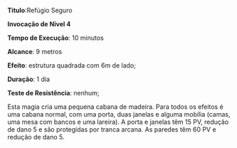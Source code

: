 **Titulo**:Refúgio Seguro

**Invocação de Nível 4**

**Tempo de Execução**: 10 minutos

**Alcance**: 9 metros

**Efeito**: estrutura quadrada com 6m de lado; 

**Duração**: 1 dia

**Teste de Resistência**: nenhum;

Esta magia cria uma pequena cabana de madeira. Para todos os efeitos é uma cabana normal, com uma porta, duas janelas e alguma mobília (camas, uma mesa com bancos e uma lareira). 
A porta e janelas têm 15 PV, redução de dano 5 e são protegidas por tranca arcana. As paredes têm 60 PV e redução de dano 5.
